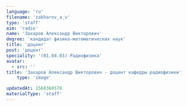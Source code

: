 ```yaml
---
language: 'ru'
filename: 'zakharov_a_v'
type: 'staff'
aim: 'radio'
name: 'Захаров Александр Викторович'
degree: 'кандидат физико-математических наук'
title: 'доцент'
post: 'доцент'
speciality: '(01.04.03) Радиофизика'
avatar:
  - src: ''
title: 'Захаров Александр Викторович - доцент кафедры радиофизики'
    type: 'image'

updatedAt: 1568360578
materialType: 'staff'
---
```


